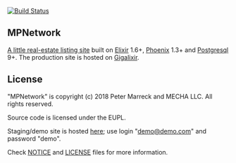 [![Build Status](https://api.travis-ci.com/pmarreck/mpnetwork.svg?token=QqV3SFCnfbtpYfy8sVxn&branch=master)](https://travis-ci.com/pmarreck/mpnetwork/)

## MPNetwork

[A little real-estate listing site](https://www.mpwrealestateboard.network) built on [Elixir](https://elixir-lang.org) 1.6+, [Phoenix](http://phoenixframework.org) 1.3+ and [Postgresql](https://www.postgresql.org) 9+. The production site is hosted on [Gigalixir](https://www.gigalixir.com/).

## License

"MPNetwork" is copyright (c) 2018 Peter Marreck and MECHA LLC.
All rights reserved.

Source code is licensed under the EUPL.

Staging/demo site is hosted [here](https://staging.mpwrealestateboard.network/); use login "demo@demo.com" and password "demo".

Check [NOTICE](NOTICE) and [LICENSE](LICENSE) files for more
information.
